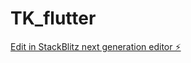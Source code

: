 # TK_flutter

[Edit in StackBlitz next generation editor ⚡️](https://stackblitz.com/~/github.com/LiuSantou/TK_flutter)